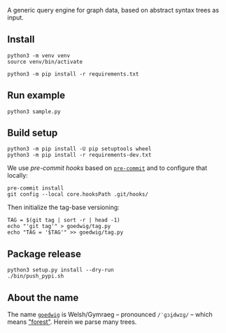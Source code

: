 A generic query engine for graph data, based on abstract syntax trees as input.


## Install

```
python3 -m venv venv
source venv/bin/activate

python3 -m pip install -r requirements.txt
```


## Run example

```
python3 sample.py
```


## Build setup

```
python3 -m pip install -U pip setuptools wheel
python3 -m pip install -r requirements-dev.txt
```

We use *pre-commit hooks* based on [`pre-commit`](https://pre-commit.com/)
and to configure that locally:
```
pre-commit install
git config --local core.hooksPath .git/hooks/
```

Then initialize the tag-base versioning:
```
TAG = $(git tag | sort -r | head -1)
echo "'git tag'" > goedwig/tag.py
echo "TAG = '$TAG'" >> goedwig/tag.py
```


## Package release

```
python3 setup.py install --dry-run
./bin/push_pypi.sh
```


## About the name

The name [`goedwig`](https://glosbe.com/cy/cy/goedwig) is Welsh/Gymraeg –
pronounced `/ˈɡɔi̯dwɪɡ/` –
which means ["forest"](https://en.wiktionary.org/wiki/coedwig).
Herein we parse many trees.
